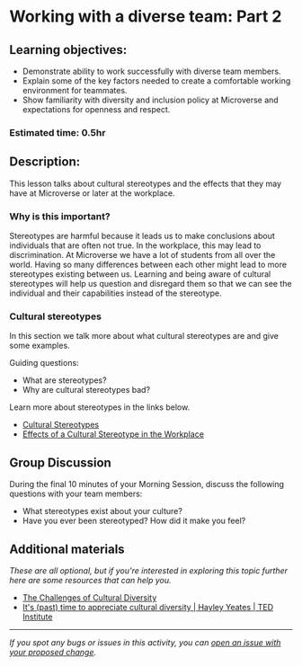 # Working with a diverse team: Part 2

## Learning objectives:

- Demonstrate ability to work successfully with diverse team members.
- Explain some of the key factors needed to create a comfortable working environment for teammates.
- Show familiarity with diversity and inclusion policy at Microverse and expectations for openness and respect.

### Estimated time: 0.5hr

## Description:

This lesson talks about cultural stereotypes and the effects that they may have at Microverse or later at the workplace.

### Why is this important?

Stereotypes are harmful because it leads us to make conclusions about individuals that are often not true. In the workplace, this may lead to discrimination. At Microverse we have a lot of students from all over the world. Having so many differences between each other might lead to more stereotypes existing between us. Learning and being aware of cultural stereotypes will help us question and disregard them so that we can see the individual and their capabilities instead of the stereotype.

### Cultural stereotypes

In this section we talk more about what cultural stereotypes are and give some examples.

Guiding questions:

- What are stereotypes?
- Why are cultural stereotypes bad?

Learn more about stereotypes in the links below.

- [Cultural Stereotypes](cultural-stereotypes.md)
- [Effects of a Cultural Stereotype in the Workplace](https://smallbusiness.chron.com/effects-cultural-stereotype-workplace-19193.html)

## Group Discussion

During the final 10 minutes of your Morning Session, discuss the following questions with your team members:

- What stereotypes exist about your culture?
- Have you ever been stereotyped? How did it make you feel?

## Additional materials

*These are all optional, but if you're interested in exploring this topic further here are some resources that can help you.*

- [The Challenges of Cultural Diversity](https://www.youtube.com/watch?v=7u_wjH3-Ge8)
- [It's (past) time to appreciate cultural diversity | Hayley Yeates | TED Institute](https://www.youtube.com/watch?v=C2fyHNMOvjg)

------

_If you spot any bugs or issues in this activity, you can [open an issue with your proposed change](https://github.com/microverseinc/curriculum-transversal-skills/blob/main/git-github/articles/open_issue.md)._